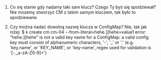 1. Co się stanie gdy nadamy taki sam klucz? Czego Ty byś się spodziewał?
Nie mozemy stworzyć CM z takim samym kluczem, tak było to spodziewane.

2. Czy można nadać dowolną nazwę klucza w ConfigMap?
Nie, tak jak niżej:
$ k create cm cm-04  --from-literal=hehe.][hehe=value1
error: "hehe.][hehe" is not a valid key name for a ConfigMap: a valid config key must consist of alphanumeric characters, '-', '_' or '.' (e.g. 'key.name',  or 'KEY_NAME',  or 'key-name', regex used for validation is '[-._a-zA-Z0-9]+')

